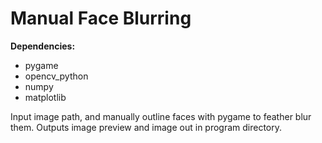 # Manual Face Blurring

**Dependencies:**
 - pygame
 - opencv_python
 - numpy
 - matplotlib

Input image path, and manually outline faces with pygame to feather blur them. Outputs image preview and image out in program directory.